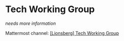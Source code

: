 # Tech Working Group

_needs more information_

Mattermost channel: [\[Lionsberg\] Tech Working Group](https://chat.collectivesensecommons.org/agora/channels/lionsberg-tech-working-group)
